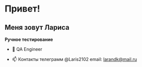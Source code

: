 # Привет!

## Меня зовут Лариса

**Ручное тестирование**
- 👀 QA Engineer


- 📫 Контакты телеграмм @Laris2102 email: larandk@mail.ru


<!---
Kovalevskaya-Larisa/Kovalevskaya-Larisa is a ✨ special ✨ repository because its `README.md` (this file) appears on your GitHub profile.
You can click the Preview link to take a look at your changes.
--->
